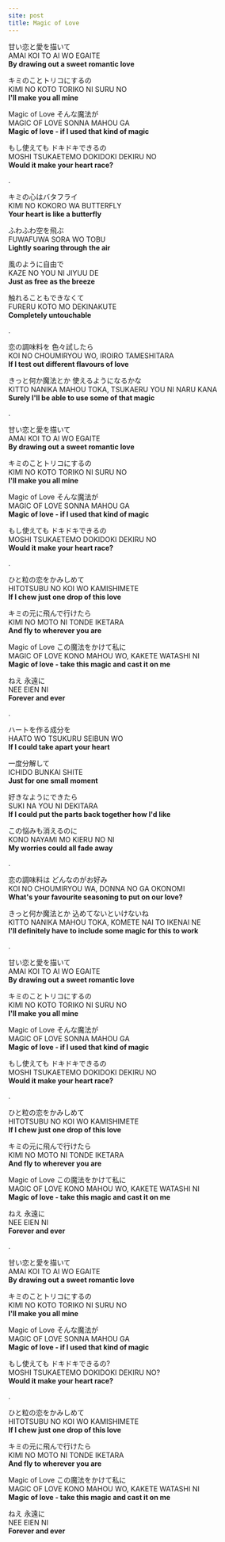 ```yaml
---
site: post
title: Magic of Love
---
```


甘い恋と愛を描いて  
AMAI KOI TO AI WO EGAITE  
**By drawing out a sweet romantic love**

キミのことトリコにするの  
KIMI NO KOTO TORIKO NI SURU NO  
**I'll make you all mine**

Magic of Love そんな魔法が  
MAGIC OF LOVE SONNA MAHOU GA  
**Magic of love - if I used that kind of magic**

もし使えても ドキドキできるの  
MOSHI TSUKAETEMO DOKIDOKI DEKIRU NO  
**Would it make your heart race?**

.  
  
キミの心はバタフライ  
KIMI NO KOKORO WA BUTTERFLY  
**Your heart is like a butterfly**

ふわふわ空を飛ぶ  
FUWAFUWA SORA WO TOBU  
**Lightly soaring through the air**

風のように自由で  
KAZE NO YOU NI JIYUU DE  
**Just as free as the breeze**

触れることもできなくて  
FURERU KOTO MO DEKINAKUTE  
**Completely untouchable**

.  
  
恋の調味料を 色々試したら  
KOI NO CHOUMIRYOU WO, IROIRO TAMESHITARA  
**If I test out different flavours of love**

きっと何か魔法とか 使えるようになるかな  
KITTO NANIKA MAHOU TOKA, TSUKAERU YOU NI NARU KANA  
**Surely I'll be able to use some of that magic**

.  
  
甘い恋と愛を描いて  
AMAI KOI TO AI WO EGAITE  
**By drawing out a sweet romantic love**

キミのことトリコにするの  
KIMI NO KOTO TORIKO NI SURU NO  
**I'll make you all mine**

Magic of Love そんな魔法が  
MAGIC OF LOVE SONNA MAHOU GA  
**Magic of love - if I used that kind of magic**

もし使えても ドキドキできるの  
MOSHI TSUKAETEMO DOKIDOKI DEKIRU NO  
**Would it make your heart race?**

.  
  
ひと粒の恋をかみしめて  
HITOTSUBU NO KOI WO KAMISHIMETE  
**If I chew just one drop of this love**

キミの元に飛んで行けたら  
KIMI NO MOTO NI TONDE IKETARA  
**And fly to wherever you are**

Magic of Love この魔法をかけて私に  
MAGIC OF LOVE KONO MAHOU WO, KAKETE WATASHI NI  
**Magic of love - take this magic and cast it on me**

ねえ 永遠に  
NEE EIEN NI  
**Forever and ever**

.  
  
ハートを作る成分を  
HAATO WO TSUKURU SEIBUN WO  
**If I could take apart your heart**

一度分解して  
ICHIDO BUNKAI SHITE  
**Just for one small moment**

好きなようにできたら  
SUKI NA YOU NI DEKITARA  
**If I could put the parts back together how I'd like**

この悩みも消えるのに  
KONO NAYAMI MO KIERU NO NI  
**My worries could all fade away**

.  
  
恋の調味料は どんなのがお好み  
KOI NO CHOUMIRYOU WA, DONNA NO GA OKONOMI  
**What's your favourite seasoning to put on our love?**

きっと何か魔法とか 込めてないといけないね  
KITTO NANIKA MAHOU TOKA, KOMETE NAI TO IKENAI NE  
**I'll definitely have to include some magic for this to work**

.  
  
甘い恋と愛を描いて  
AMAI KOI TO AI WO EGAITE  
**By drawing out a sweet romantic love**

キミのことトリコにするの  
KIMI NO KOTO TORIKO NI SURU NO  
**I'll make you all mine**

Magic of Love そんな魔法が  
MAGIC OF LOVE SONNA MAHOU GA  
**Magic of love - if I used that kind of magic**

もし使えても ドキドキできるの  
MOSHI TSUKAETEMO DOKIDOKI DEKIRU NO  
**Would it make your heart race?**

.  
  
ひと粒の恋をかみしめて  
HITOTSUBU NO KOI WO KAMISHIMETE  
**If I chew just one drop of this love**

キミの元に飛んで行けたら  
KIMI NO MOTO NI TONDE IKETARA  
**And fly to wherever you are**

Magic of Love この魔法をかけて私に  
MAGIC OF LOVE KONO MAHOU WO, KAKETE WATASHI NI  
**Magic of love - take this magic and cast it on me**

ねえ 永遠に  
NEE EIEN NI  
**Forever and ever**

.  
  
甘い恋と愛を描いて  
AMAI KOI TO AI WO EGAITE  
**By drawing out a sweet romantic love**

キミのことトリコにするの  
KIMI NO KOTO TORIKO NI SURU NO  
**I'll make you all mine**

Magic of Love そんな魔法が  
MAGIC OF LOVE SONNA MAHOU GA  
**Magic of love - if I used that kind of magic**

もし使えても ドキドキできるの?  
MOSHI TSUKAETEMO DOKIDOKI DEKIRU NO?  
**Would it make your heart race?**

.  
  
ひと粒の恋をかみしめて  
HITOTSUBU NO KOI WO KAMISHIMETE  
**If I chew just one drop of this love**

キミの元に飛んで行けたら  
KIMI NO MOTO NI TONDE IKETARA  
**And fly to wherever you are**

Magic of Love この魔法をかけて私に  
MAGIC OF LOVE KONO MAHOU WO, KAKETE WATASHI NI  
**Magic of love - take this magic and cast it on me**

ねえ 永遠に  
NEE EIEN NI  
**Forever and ever**

